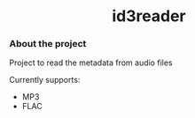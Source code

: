 <h1 style="text-align: center;">id3reader</h1>

<h3>About the project</h3>
Project to read the metadata from audio files

Currently supports:
- MP3
- FLAC 

